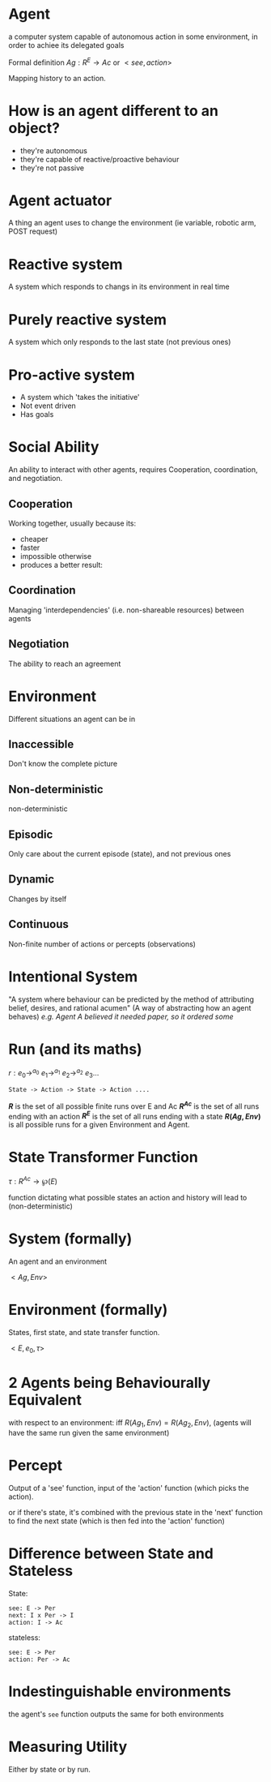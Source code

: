 # Agent

a computer system capable of autonomous action in some environment, in order to achiee its delegated goals

Formal definition $Ag: R^E \rightarrow Ac$
or $<see,action>$

Mapping history to an action.

# How is an agent different to an object?

- they're autonomous
- they're capable of reactive/proactive behaviour
- they're not passive

# Agent actuator

A thing an agent uses to change the environment (ie variable, robotic arm, POST request)

# Reactive system

A system which responds to changs in its environment in real time

# Purely reactive system

A system which only responds to the last state (not previous ones)

# Pro-active system

- A system which 'takes the initiative'
- Not event driven
- Has goals

# Social Ability

An ability to interact with other agents, requires Cooperation, coordination, and negotiation.

## Cooperation

Working together, usually because its:

- cheaper
- faster
- impossible otherwise
- produces a better result:

## Coordination

Managing 'interdependencies' (i.e. non-shareable resources) between agents

## Negotiation

The ability to reach an agreement

# Environment

Different situations an agent can be in

## Inaccessible

Don't know the complete picture

## Non-deterministic

non-deterministic

## Episodic

Only care about the current episode (state), and not previous ones

## Dynamic

Changes by itself

## Continuous

Non-finite number of actions or percepts (observations)


# Intentional System

"A system where behaviour can be predicted by the method of attributing belief, desires, and rational acumen"
(A way of abstracting how an agent behaves)
*e.g. Agent A believed it needed paper, so it ordered some*

# Run (and its maths)

$r: e_0 \rightarrow^{a_0}\ e_1 \rightarrow^{a_1}\ e_2 \rightarrow^{a_2}\ e_3 \ldots$

`State -> Action -> State -> Action ....`

**$R$** is the set of all possible finite runs over E and Ac
**$R^{Ac}$** is the set of all runs ending with an action
**$R^{E}$** is the set of all runs ending with a state
**$R(Ag,Env)$** is all possible runs for a given Environment and Agent.

# State Transformer Function

$\tau : R^{Ac} \rightarrow  \wp(E)$

function dictating what possible states an action and history will lead to (non-deterministic)

# System (formally)

An agent and an environment

$<Ag,Env>$

# Environment (formally)

States, first state, and state transfer function.

$<E,e_0,\tau>$

# 2 Agents being Behaviourally Equivalent

with respect to an environment: iff $R(Ag_1,Env) = R(Ag_2,Env)$, (agents will have the same run given the same environment)

# Percept
Output of a 'see' function, input of the 'action' function (which picks the action).

or if there's state, it's combined with the previous state in the 'next' function to find the next state (which is then fed into the 'action' function)

# Difference between State and Stateless

State:
```
see: E -> Per
next: I x Per -> I
action: I -> Ac
```
stateless:
```
see: E -> Per
action: Per -> Ac
```

# Indestinguishable environments

the agent's `see` function outputs the same for both environments

# Measuring Utility

Either by state or by run.

